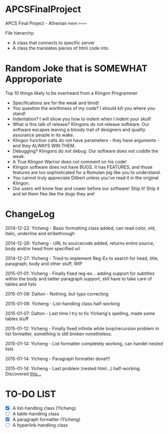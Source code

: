 APCSFinalProject
================

APCS Final Project - Athenian <sub><sup>Rabbit</sub></sup> <sub><sup><sub><sup>Browser</sub></sup></sub></sup>

File hierarchy:
* A class that connects to specific server
* A class the translates pieces of html code into 


Random Joke that is SOMEWHAT Approporiate
=========================================	

Top 10 things likely to be overheard from a Klingon Programmer

* Specifications are for the weak and timid!
* You question the worthiness of my code? I should kill you where you stand!
* Indentation? I will show you how to indent when I indent your skull!
* What is this talk of release? Klingons do not release software. Our software escapes leaving a bloody trail of designers and quality assurance people in its wake.
* Klingon function calls do not have parameters - they have arguments - and they ALWAYS WIN THEM.
* Debugging? Klingons do not debug. Our software does not coddle the weak.
* A True Klingon Warrior does not comment on his code!
* Klingon software does not have BUGS. It has FEATURES, and those features are too sophisticated for a Romulan pig like you to understand.
* You cannot truly appreciate Dilbert unless you've read it in the original Klingon.
* Our users will know fear and cower before our software! Ship it! Ship it and let them flee like the dogs they are!

ChangeLog
=========

2014-12-22: Yicheng - Basic formatting class added, can read color, old, italic, underline and strikethrough

2014-12-26: Yicheng - URL to sourcecode added, returns entire source, body and/or head from specified url

2014-12-27: Yicheng - Tried to implement Reg-Ex to search for head, title, paragraph, body and other stuff, WIP

2015-01-01: Yicheng - Finally fixed reg-ex... adding support for subtitles within the body and better paragraph support, still have to take care of tables and lists

2015-01-06: Dalton - Nothing, but typo correcting

2015-01-06: Yicheng - List-handling class half-working

2015-01-07: Dalton - Last time I try to fix Yicheng's spelling, made some tables stuff

2015-01-12: Yicheng - Finally fixed infinite while loop/recursion problem in list formatter, something is still broken nonetheless.

2015-01-14: Yicheng - List formatter completely working, can handel nested lists

2015-01-14: Yicheng - Paragraph formatter done!!!

2015-01-14: Yicheng - Last problem (nested html...) half-working. Discovered <a href="http://stackoverflow.com/questions/1732348/regex-match-open-tags-except-xhtml-self-contained-tags/1732454#1732454">this...</a>

TO-DO LIST
===========
- [x] A list-handling class (Yicheng)
- [ ] A table-handling class
- [x] A paragraph formatter (Yicheng)
- [ ] A hyperlink-handling class

